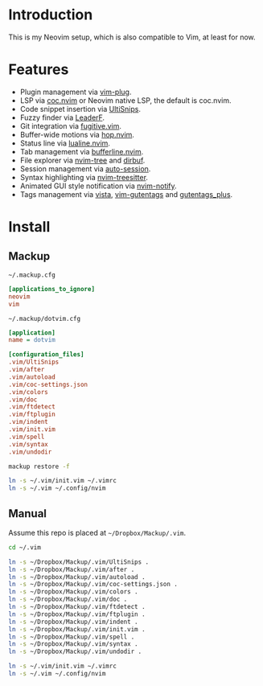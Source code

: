 # Introduction

This is my Neovim setup, which is also compatible to Vim, at least for now.

# Features

- Plugin management via [vim-plug](https://github.com/junegunn/vim-plug).
- LSP via [coc.nvim](https://github.com/neoclide/coc.nvim) or Neovim native LSP, the default is coc.nvim.
- Code snippet insertion via [UltiSnips](https://github.com/SirVer/ultisnips).
- Fuzzy finder via [LeaderF](https://github.com/Yggdroot/LeaderF).
- Git integration via [fugitive.vim](https://github.com/tpope/vim-fugitive).
- Buffer-wide motions via [hop.nvim](https://github.com/phaazon/hop.nvim).
- Status line via [lualine.nvim](https://github.com/nvim-lualine/lualine.nvim).
- Tab management via [bufferline.nvim](https://github.com/akinsho/bufferline.nvim).
- File explorer via [nvim-tree](https://github.com/kyazdani42/nvim-tree.lua) and [dirbuf](https://github.com/elihunter173/dirbuf.nvim).
- Session management via [auto-session](https://github.com/rmagatti/auto-session).
- Syntax highlighting via [nvim-treesitter](https://github.com/nvim-treesitter/nvim-treesitter).
- Animated GUI style notification via [nvim-notify](https://github.com/rcarriga/nvim-notify).
- Tags management via [vista](https://github.com/liuchengxu/vista.vim), [vim-gutentags](https://github.com/ludovicchabant/vim-gutentags) and [gutentags_plus](https://github.com/skywind3000/gutentags_plus).

# Install

## Mackup

`~/.mackup.cfg`

```ini
[applications_to_ignore]
neovim
vim
```

`~/.mackup/dotvim.cfg`

```ini
[application]
name = dotvim

[configuration_files]
.vim/UltiSnips
.vim/after
.vim/autoload
.vim/coc-settings.json
.vim/colors
.vim/doc
.vim/ftdetect
.vim/ftplugin
.vim/indent
.vim/init.vim
.vim/spell
.vim/syntax
.vim/undodir
```

```bash
mackup restore -f

ln -s ~/.vim/init.vim ~/.vimrc
ln -s ~/.vim ~/.config/nvim
```

## Manual

Assume this repo is placed at `~/Dropbox/Mackup/.vim`.

```bash
cd ~/.vim

ln -s ~/Dropbox/Mackup/.vim/UltiSnips .
ln -s ~/Dropbox/Mackup/.vim/after .
ln -s ~/Dropbox/Mackup/.vim/autoload .
ln -s ~/Dropbox/Mackup/.vim/coc-settings.json .
ln -s ~/Dropbox/Mackup/.vim/colors .
ln -s ~/Dropbox/Mackup/.vim/doc .
ln -s ~/Dropbox/Mackup/.vim/ftdetect .
ln -s ~/Dropbox/Mackup/.vim/ftplugin .
ln -s ~/Dropbox/Mackup/.vim/indent .
ln -s ~/Dropbox/Mackup/.vim/init.vim .
ln -s ~/Dropbox/Mackup/.vim/spell .
ln -s ~/Dropbox/Mackup/.vim/syntax .
ln -s ~/Dropbox/Mackup/.vim/undodir .

ln -s ~/.vim/init.vim ~/.vimrc
ln -s ~/.vim ~/.config/nvim
```
